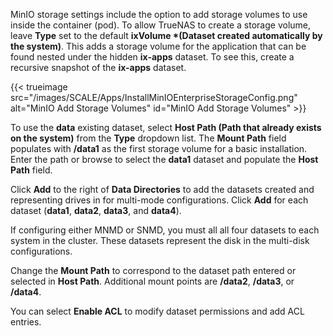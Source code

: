 &NewLine;

MinIO storage settings include the option to add storage volumes to use inside the container (pod).
To allow TrueNAS to create a storage volume, leave **Type** set to the default **ixVolume *(Dataset created automatically by the system)**.
This adds a storage volume for the application that can be found nested under the hidden **ix-apps** dataset. To see this, create a recursive snapshot of the **ix-apps** dataset.

{{< trueimage src="/images/SCALE/Apps/InstallMinIOEnterpriseStorageConfig.png" alt="MinIO Add Storage Volumes" id="MinIO Add Storage Volumes" >}}

To use the **data** existing dataset, select **Host Path (Path that already exists on the system)** from the **Type** dropdown list.
The **Mount Path** field populates with **/data1** as the first storage volume for a basic installation.
Enter the path or browse to select the **data1** dataset and populate the **Host Path** field.

Click **Add** to the right of **Data Directories** to add the datasets created and representing drives in for multi-mode configurations.
Click **Add** for each dataset (**data1**, **data2**, **data3**, and **data4**).

If configuring either MNMD or SNMD, you must all all four datasets to each system in the cluster. These datasets represent the disk in the multi-disk configurations.

Change the **Mount Path** to correspond to the dataset path entered or selected in **Host Path**.
Additional mount points are **/data2**, **/data3**, or **/data4**.

You can select **Enable ACL** to modify dataset permissions and add ACL entries.